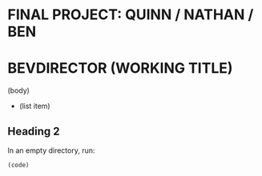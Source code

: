 # FINAL PROJECT: QUINN / NATHAN / BEN
# BEVDIRECTOR (WORKING TITLE)

(body)

- (list item)

## Heading 2

In an empty directory, run:

```
(code)
```

